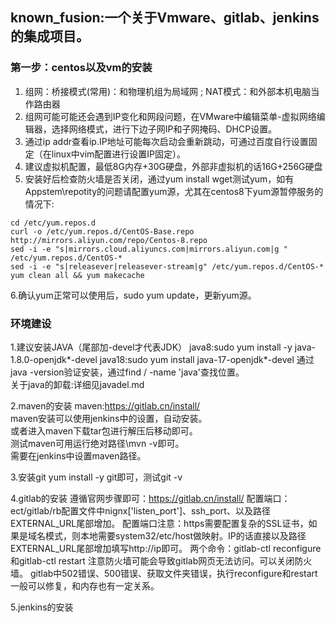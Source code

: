 ## known_fusion:一个关于Vmware、gitlab、jenkins的集成项目。

### 第一步：centos以及vm的安装
1. 组网：桥接模式(常用)：和物理机组为局域网 ; NAT模式：和外部本机电脑当作路由器
2. 组网可能可能还会遇到IP变化和网段问题，在VMware中编辑菜单-虚拟网络编辑器，选择网络模式，进行下边子网IP和子网掩码、DHCP设置。  
3. 通过ip addr查看ip.IP地址可能每次启动会重新跳动，可通过百度自行设置固定（在linux中vim配置进行设置IP固定）。
4. 建议虚拟机配置，最低8G内存+30G硬盘，外部非虚拟机的话16G+256G硬盘
5. 安装好后检查防火墙是否关闭，通过yum install wget测试yum，如有Appstem\repotity的问题请配置yum源，尤其在centos8下yum源暂停服务的情况下:  
````
cd /etc/yum.repos.d
curl -o /etc/yum.repos.d/CentOS-Base.repo http://mirrors.aliyun.com/repo/Centos-8.repo
sed -i -e "s|mirrors.cloud.aliyuncs.com|mirrors.aliyun.com|g " /etc/yum.repos.d/CentOS-*
sed -i -e "s|releasever|releasever-stream|g" /etc/yum.repos.d/CentOS-*
yum clean all && yum makecache
````
6.确认yum正常可以使用后，sudo yum update，更新yum源。

### 环境建设
1.建议安装JAVA（尾部加-devel才代表JDK）
java8:sudo yum install -y java-1.8.0-openjdk*-devel
java18:sudo yum install java-17-openjdk*-devel
通过java -version验证安装，通过find / -name 'java'查找位置。  
关于java的卸载:详细见javadel.md  

2.maven的安装
maven:https://gitlab.cn/install/  
maven安装可以使用jenkins中的设置，自动安装。  
或者进入maven下载tar包进行解压后移动即可。  
测试maven可用运行绝对路径\mvn -v即可。  
需要在jenkins中设置maven路径。

3.安装git
yum install -y git即可，测试git -v

4.gitlab的安装
遵循官网步骤即可：https://gitlab.cn/install/
配置端口：ect/gitlab/rb配置文件中nignx['listen_port']、ssh_port、以及路径EXTERNAL_URL尾部增加。
配置端口注意：https需要配置复杂的SSL证书，如果是域名模式，则本地需要system32/etc/host做映射。IP的话直接以及路径EXTERNAL_URL尾部增加填写http://ip即可。
两个命令：gitlab-ctl reconfigure和gitlab-ctl restart
注意防火墙可能会导致gitlab网页无法访问。可以关闭防火墙。
gitlab中502错误、500错误、获取文件夹错误，执行reconfigure和restart一般可以修复，和内存也有一定关系。

5.jenkins的安装


